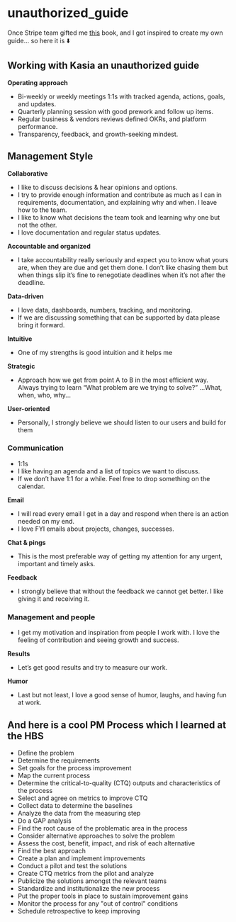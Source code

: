 # unauthorized_guide
Once Stripe team gifted me [this](https://press.stripe.com/high-growth-handbook) book, and I got inspired to create my own guide... so here it is ⬇️ 


## **Working with Kasia an unauthorized guide**

**Operating approach**
- Bi-weekly or weekly meetings 1:1s with tracked agenda, actions, goals, and updates.
- Quarterly planning session with good prework and follow up items.
- Regular business & vendors reviews defined OKRs, and platform performance.
- Transparency, feedback, and growth-seeking mindest.

## **Management Style**

**Collaborative**
- I like to discuss decisions & hear opinions and options. 
- I try to provide enough information and contribute as much as I can in requirements, documentation, and explaining why and when. I leave how to the team.
- I like to know what decisions the team took and learning why one but not the other.
- I love documentation and regular status updates. 

**Accountable and organized**
- I take accountability really seriously and expect you to know what yours are, when they are due and get them done. I don’t like chasing them but when things slip it’s fine to renegotiate deadlines when it’s not after the deadline.

**Data-driven**
- I love data, dashboards, numbers, tracking, and monitoring. 
- If we are discussing something that can be supported by data please bring it forward.

**Intuitive**
- One of my strengths is good intuition and it helps me 

**Strategic**
- Approach how we get from point A to B in the most efficient way. Always trying to learn “What problem are we trying to solve?” ...What, when, who, why...

**User-oriented**
- Personally, I strongly believe we should listen to our users and build for them

### **Communication**
- 1:1s
- I like having an agenda and a list of topics we want to discuss.
- If we don’t have  1:1 for a while. Feel free to drop something on the calendar.

**Email**
- I will read every email I get in a day and respond when there is an action needed on my end.
- I love FYI emails about projects, changes, successes. 

**Chat & pings**
- This is the most preferable way of getting my attention for any urgent, important and timely asks.

**Feedback**
- I strongly believe that without the feedback we cannot get better. I like giving it and receiving it.   

### **Management and people**
- I get my motivation and inspiration from people I work with. I love the feeling of contribution and seeing growth and success. 

**Results**
- Let’s get good results and try to measure our work.

**Humor**
- Last but not least, I love a good sense of humor, laughs, and having fun at work. 


## **And here is a cool PM Process  which I learned at the HBS**
- Define the problem
- Determine the requirements
- Set goals for the process improvement
- Map the current process
- Determine the critical-to-quality (CTQ)  outputs and characteristics of the process
- Select and agree on metrics to improve CTQ
- Collect data to determine the baselines
- Analyze the data from the measuring step
- Do a GAP analysis
- Find the root cause of the problematic area in the process
- Consider alternative approaches to solve the problem
- Assess the cost, benefit, impact, and risk of each alternative
- Find the best approach
- Create a plan and implement improvements
- Conduct a pilot and test the solutions
- Create CTQ metrics from the pilot and analyze
- Publicize the solutions amongst the relevant teams
- Standardize and institutionalize the new process
- Put the proper tools in place to sustain improvement gains
- Monitor the process for any "out of control" conditions
- Schedule retrospective to keep improving 

